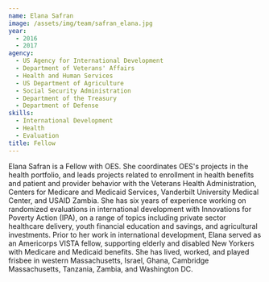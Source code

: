 ```yaml
---
name: Elana Safran
image: /assets/img/team/safran_elana.jpg
year: 
  - 2016
  - 2017
agency:
  - US Agency for International Development
  - Department of Veterans' Affairs
  - Health and Human Services
  - US Department of Agriculture
  - Social Security Administration
  - Department of the Treasury
  - Department of Defense
skills:
  - International Development
  - Health
  - Evaluation
title: Fellow 
---
```


Elana Safran is a Fellow with OES. She coordinates OES's projects in the health portfolio, and leads projects related to enrollment in health benefits and patient and provider behavior with the Veterans Health Administration, Centers for Medicare and Medicaid Services, Vanderbilt University Medical Center, and USAID Zambia. She has six years of experience working on randomized evaluations in international development with Innovations for Poverty Action (IPA), on a range of topics including private sector healthcare delivery, youth financial education and savings, and agricultural investments. Prior to her work in international development, Elana served as an Americorps VISTA fellow, supporting elderly and disabled New Yorkers with Medicare and Medicaid benefits. She has lived, worked, and played frisbee in western Massachusetts, Israel, Ghana, Cambridge Massachusetts, Tanzania, Zambia, and Washington DC.
